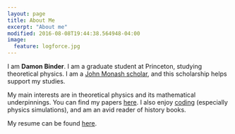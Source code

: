 ```yaml
---
layout: page
title: About Me
excerpt: "About me"
modified: 2016-08-08T19:44:38.564948-04:00
image:
  feature: logforce.jpg
---
```


I am **Damon Binder**. I am a graduate student at Princeton, studying theoretical physics. I am a [John Monash scholar](https://johnmonash.com/), and this scholarship helps support my studies.

My main interests are in theoretical physics and its mathematical underpinnings. You can find my papers [here](https://damonbinder.github.io/research/). I also enjoy [coding](https://damonbinder.github.io/projects/) (especially physics simulations), and am an avid reader of history books.

My resume can be found [here](/Resume.pdf).


